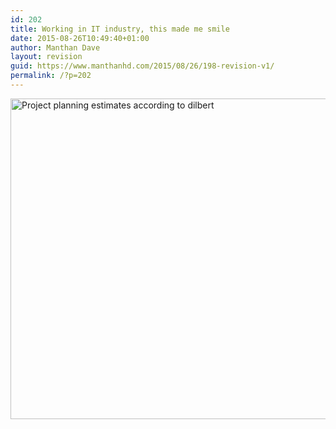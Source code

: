 ```yaml
---
id: 202
title: Working in IT industry, this made me smile
date: 2015-08-26T10:49:40+01:00
author: Manthan Dave
layout: revision
guid: https://www.manthanhd.com/2015/08/26/198-revision-v1/
permalink: /?p=202
---
```

<a href="https://www.manthanhd.com/wp-content/uploads/2015/08/dilbert_project_planning.gif"><img class="aligncenter size-full wp-image-200" src="https://www.manthanhd.com/wp-content/uploads/2015/08/dilbert_project_planning.gif" alt="Project planning estimates according to dilbert" width="1200" height="513" /></a>